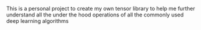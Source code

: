 This is a personal project to create my own tensor library to help me further understand all the under the hood operations of all the commonly used deep learning algorithms
